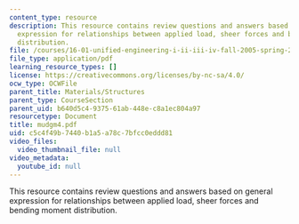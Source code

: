 ```yaml
---
content_type: resource
description: This resource contains review questions and answers based on general
  expression for relationships between applied load, sheer forces and bending moment
  distribution.
file: /courses/16-01-unified-engineering-i-ii-iii-iv-fall-2005-spring-2006/c5c4f49b7440b1a5a78c7bfcc0eddd81_mudgm4.pdf
file_type: application/pdf
learning_resource_types: []
license: https://creativecommons.org/licenses/by-nc-sa/4.0/
ocw_type: OCWFile
parent_title: Materials/Structures
parent_type: CourseSection
parent_uid: b640d5c4-9375-61ab-448e-c8a1ec804a97
resourcetype: Document
title: mudgm4.pdf
uid: c5c4f49b-7440-b1a5-a78c-7bfcc0eddd81
video_files:
  video_thumbnail_file: null
video_metadata:
  youtube_id: null
---
```

This resource contains review questions and answers based on general expression for relationships between applied load, sheer forces and bending moment distribution.